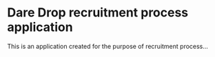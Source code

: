 # Dare Drop recruitment process application

This is an application created for the purpose of recruitment process...

